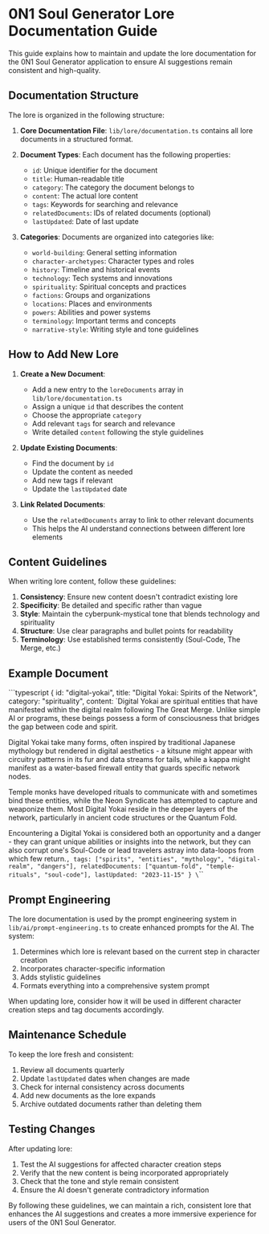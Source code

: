 # 0N1 Soul Generator Lore Documentation Guide

This guide explains how to maintain and update the lore documentation for the 0N1 Soul Generator application to ensure AI suggestions remain consistent and high-quality.

## Documentation Structure

The lore is organized in the following structure:

1. **Core Documentation File**: `lib/lore/documentation.ts` contains all lore documents in a structured format.

2. **Document Types**: Each document has the following properties:
   - `id`: Unique identifier for the document
   - `title`: Human-readable title
   - `category`: The category the document belongs to
   - `content`: The actual lore content
   - `tags`: Keywords for searching and relevance
   - `relatedDocuments`: IDs of related documents (optional)
   - `lastUpdated`: Date of last update

3. **Categories**: Documents are organized into categories like:
   - `world-building`: General setting information
   - `character-archetypes`: Character types and roles
   - `history`: Timeline and historical events
   - `technology`: Tech systems and innovations
   - `spirituality`: Spiritual concepts and practices
   - `factions`: Groups and organizations
   - `locations`: Places and environments
   - `powers`: Abilities and power systems
   - `terminology`: Important terms and concepts
   - `narrative-style`: Writing style and tone guidelines

## How to Add New Lore

1. **Create a New Document**:
   - Add a new entry to the `loreDocuments` array in `lib/lore/documentation.ts`
   - Assign a unique `id` that describes the content
   - Choose the appropriate `category`
   - Add relevant `tags` for search and relevance
   - Write detailed `content` following the style guidelines

2. **Update Existing Documents**:
   - Find the document by `id`
   - Update the content as needed
   - Add new tags if relevant
   - Update the `lastUpdated` date

3. **Link Related Documents**:
   - Use the `relatedDocuments` array to link to other relevant documents
   - This helps the AI understand connections between different lore elements

## Content Guidelines

When writing lore content, follow these guidelines:

1. **Consistency**: Ensure new content doesn't contradict existing lore
2. **Specificity**: Be detailed and specific rather than vague
3. **Style**: Maintain the cyberpunk-mystical tone that blends technology and spirituality
4. **Structure**: Use clear paragraphs and bullet points for readability
5. **Terminology**: Use established terms consistently (Soul-Code, The Merge, etc.)

## Example Document

\`\`\`typescript
{
  id: "digital-yokai",
  title: "Digital Yokai: Spirits of the Network",
  category: "spirituality",
  content: `Digital Yokai are spiritual entities that have manifested within the digital realm following The Great Merge. Unlike simple AI or programs, these beings possess a form of consciousness that bridges the gap between code and spirit.

Digital Yokai take many forms, often inspired by traditional Japanese mythology but rendered in digital aesthetics - a kitsune might appear with circuitry patterns in its fur and data streams for tails, while a kappa might manifest as a water-based firewall entity that guards specific network nodes.

Temple monks have developed rituals to communicate with and sometimes bind these entities, while the Neon Syndicate has attempted to capture and weaponize them. Most Digital Yokai reside in the deeper layers of the network, particularly in ancient code structures or the Quantum Fold.

Encountering a Digital Yokai is considered both an opportunity and a danger - they can grant unique abilities or insights into the network, but they can also corrupt one's Soul-Code or lead travelers astray into data-loops from which few return.`,
  tags: ["spirits", "entities", "mythology", "digital-realm", "dangers"],
  relatedDocuments: ["quantum-fold", "temple-rituals", "soul-code"],
  lastUpdated: "2023-11-15"
}
\`\`\`

## Prompt Engineering

The lore documentation is used by the prompt engineering system in `lib/ai/prompt-engineering.ts` to create enhanced prompts for the AI. The system:

1. Determines which lore is relevant based on the current step in character creation
2. Incorporates character-specific information
3. Adds stylistic guidelines
4. Formats everything into a comprehensive system prompt

When updating lore, consider how it will be used in different character creation steps and tag documents accordingly.

## Maintenance Schedule

To keep the lore fresh and consistent:

1. Review all documents quarterly
2. Update `lastUpdated` dates when changes are made
3. Check for internal consistency across documents
4. Add new documents as the lore expands
5. Archive outdated documents rather than deleting them

## Testing Changes

After updating lore:

1. Test the AI suggestions for affected character creation steps
2. Verify that the new content is being incorporated appropriately
3. Check that the tone and style remain consistent
4. Ensure the AI doesn't generate contradictory information

By following these guidelines, we can maintain a rich, consistent lore that enhances the AI suggestions and creates a more immersive experience for users of the 0N1 Soul Generator.
